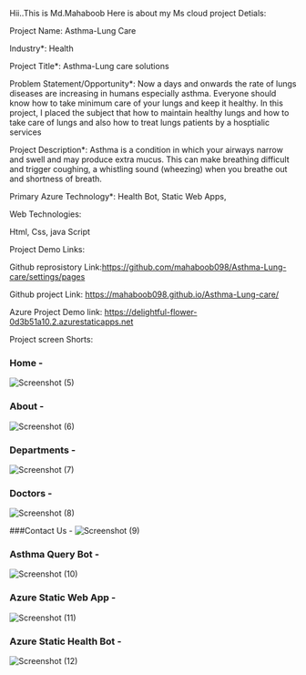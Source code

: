 Hii..This is Md.Mahaboob Here is about my Ms cloud project Detials:

Project Name: Asthma-Lung Care

Industry*:
Health

Project Title*:
Asthma-Lung care solutions

Problem Statement/Opportunity*:
Now a days and onwards the rate of lungs diseases are increasing in humans especially asthma. Everyone should know how to take minimum care of your lungs and keep it healthy. In this project, I placed the subject that how to maintain healthy lungs and how to take care of lungs and also how to treat lungs patients by a hosptialic services

Project Description*:
Asthma is a condition in which your airways narrow and swell and may produce extra mucus. This can make breathing difficult and trigger coughing, a whistling sound (wheezing) when you breathe out and shortness of breath.

Primary Azure Technology*:
Health Bot, Static Web Apps,

Web Technologies:

Html,
Css,
java Script

Project Demo Links:

Github reprosistory Link:https://github.com/mahaboob098/Asthma-Lung-care/settings/pages

Github project Link: https://mahaboob098.github.io/Asthma-Lung-care/

Azure Project Demo link: https://delightful-flower-0d3b51a10.2.azurestaticapps.net


Project screen Shorts:


### Home -
![Screenshot (5)](https://user-images.githubusercontent.com/118432063/208838761-f41219c9-783e-4eda-91cf-f4ee4aea747d.png)






















### About -
![Screenshot (6)](https://user-images.githubusercontent.com/118432063/208838798-e8060461-2a42-4e3d-88ba-bfa5a7dfd057.png)




















### Departments -
![Screenshot (7)](https://user-images.githubusercontent.com/118432063/208838828-f773a60d-6806-4152-8ac4-b04bc85ab11d.png)

















### Doctors -
![Screenshot (8)](https://user-images.githubusercontent.com/118432063/208838854-a348eb0f-2229-4a28-b7cc-f288bf12698c.png)


















###Contact Us -
![Screenshot (9)](https://user-images.githubusercontent.com/118432063/208838886-8a81927d-9202-4e1d-9fd3-bab0211524f0.png)

















### Asthma Query Bot -
![Screenshot (10)](https://user-images.githubusercontent.com/118432063/208838928-2476ca6a-dd60-4913-9c5b-265a8c52c1db.png)



















### Azure Static Web App -
![Screenshot (11)](https://user-images.githubusercontent.com/118432063/208838954-cb8acad4-c9ca-4ae9-a188-f5c33d804273.png)























### Azure Static Health Bot -

![Screenshot (12)](https://user-images.githubusercontent.com/118432063/208839056-f048ff45-17b4-44c7-b0ab-9eb3819974a1.png)





















































